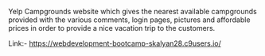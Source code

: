 Yelp Campgrounds website which gives the nearest available campgrounds provided with the various comments,
login pages, pictures and affordable prices in order to provide a nice vacation trip to the customers.

Link:-  https://webdevelopment-bootcamp-skalyan28.c9users.io/


